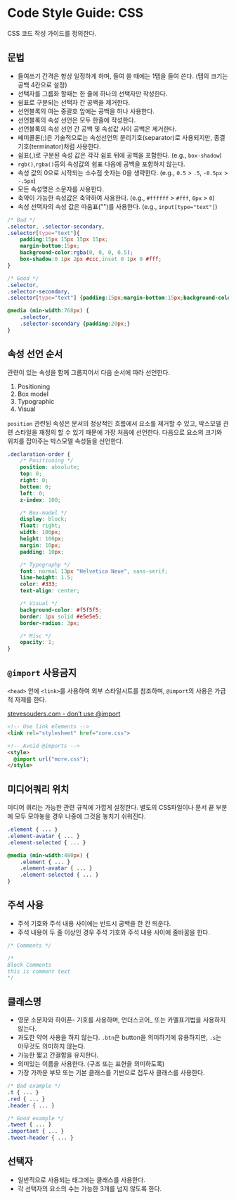 # Code Style Guide: CSS

CSS 코드 작성 가이드를 정의한다.

## 문법

- 들여쓰기 간격은 항상 일정하게 하며, 들여 쓸 때에는 1탭을 들여 쓴다. (탭의 크기는 공백 4칸으로 설정)
- 선택자를 그룹화 할때는 한 줄에 하나의 선택자만 작성한다.
- 쉼표로 구분되는 선택자 간 공백을 제거한다.
- 선언블록의 여는 중괄호 앞에는 공백을 하나 사용한다.
- 선언블록의 속성 선언은 모두 한줄에 작성한다.
- 선언블록의 속성 선언 간 공백 및 속성값 사이 공백은 제거한다.
- 쎄미콜론(;)은 기술적으로는 속성선언의 분리기호(separator)로 사용되지만, 종결기호(terminator)처럼 사용한다.
- 쉼표(,)로 구분된 속성 값은 각각 쉼표 뒤에 공백을 포함한다. (e.g., `box-shadow`)
- `rgb()`,`rgba()`등의 속성값의 쉼표 다음에 공백을 포함하지 않는다.
- 속성 값의 0으로 시작되는 소수점 숫자는 0을 생략한다. (e.g., `0.5` > `.5`, `-0.5px` > `-.5px`)
- 모든 속성명은 소문자를 사용한다.
- 축약이 가능한 속성값은 축약하여 사용한다. (e.g., `#ffffff` > `#fff`, `0px` > `0`)
- 속성 선택자의 속성 값은 따움표("")를 사용한다. (e.g., `input[type="text"]`)

```css
/* Bad */
.selector, .selector-secondary,
.selector[type="text"]{
	padding:15px 15px 15px 15px;
	margin-bottom:15px;
	background-color:rgba(0, 0, 0, 0.5);
	box-shadow:0 1px 2px #ccc,inset 0 1px 0 #fff;
}

/* Good */
.selector,
.selector-secondary,
.selector[type="text"] {padding:15px;margin-bottom:15px;background-color:rgba(0,0,0,.5);box-shadow:0 1px 2px #ccc, inset 0 1px 0 #fff;}

@media (min-width:768px) {
	.selector,
	.selector-secondary {padding:20px;}
}
```

## 속성 선언 순서

관련이 있는 속성을 함께 그룹지어서 다음 순서에 따라 선언한다. 

1. Positioning
2. Box model
3. Typographic
4. Visual

`position` 관련된 속성은 문서의 정상적인 흐름에서 요소를 제거할 수 있고, 박스모델 관련 스타일을 재정의 할 수 있기 때문에 가장 처음에 선언한다. 다음으로 요소의 크기와 위치를 잡아주는 박스모델 속성들을 선언한다. 

```css
.declaration-order {
	/* Positioning */
	position: absolute;
	top: 0;
	right: 0;
	bottom: 0;
	left: 0;
	z-index: 100;

	/* Box-model */
	display: block;
	float: right;
	width: 100px;
	height: 100px;
	margin: 10px;
	padding: 10px;

	/* Typography */
	font: normal 13px "Helvetica Neue", sans-serif;
	line-height: 1.5;
	color: #333;
	text-align: center;

	/* Visual */
	background-color: #f5f5f5;
	border: 1px solid #e5e5e5;
	border-radius: 3px;

	/* Misc */
	opacity: 1;
}
```

## `@import` 사용금지

`<head>` 안에 `<link>`를 사용하여 외부 스타일시트를 참조하며, `@import`의 사용은 가급적 자제를 한다. 

[stevesouders.com - don’t use @import](http://www.stevesouders.com/blog/2009/04/09/dont-use-import/)

```html
<!-- Use link elements -->
<link rel="stylesheet" href="core.css">

<!-- Avoid @imports -->
<style>
  @import url("more.css");
</style>
```

## 미디어쿼리 위치

미디어 쿼리는 가능한 관련 규칙에 가깝게 설정한다. 별도의 CSS파일이나 문서 끝 부분에 모두 모아놓을 경우 나중에 그것을 놓치기 쉬워진다.

```css
.element { ... }
.element-avatar { ... }
.element-selected { ... }

@media (min-width:480px) {
	.element { ... }
	.element-avatar { ... }
	.element-selected { ... }
}
```

## 주석 사용

- 주석 기호와 주석 내용 사이에는 반드시 공백을 한 칸 띄운다.
- 주석 내용이 두 줄 이상인 경우 주석 기호와 주석 내용 사이에 줄바꿈을 한다.

```css
/* Comments */

/*
Block Comments
this is comment text
*/
```

## 클래스명

- 영문 소문자와 하이픈- 기호를 사용하며, 언더스코어_ 또는 카멜표기법을 사용하지 않는다.
- 과도한 약어 사용을 하지 않는다. `.btn`은 button을 의미하기에 유용하지만, `.s`는 아무것도 의미하지 않는다.
- 가능한 짧고 간결함을 유지한다.
- 의미있는 이름을 사용한다. (구조 또는 표현을 의미하도록)
- 가장 가까운 부모 또는 기본 클래스를 기반으로 접두사 클래스를 사용한다.

```css
/* Bad example */
.t { ... }
.red { ... }
.header { ... }

/* Good example */
.tweet { ... }
.important { ... }
.tweet-header { ... }
```

## 선택자

- 일반적으로 사용되는 태그에는 클래스를 사용한다.
- 각 선택자의 요소의 수는 가능한 3개를 넘지 않도록 한다.



















